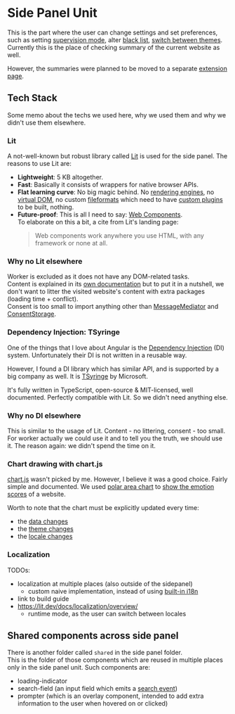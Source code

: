 # Side Panel Unit

This is the part where the user can change settings and set preferences, such as setting [supervision mode](./shared-unit.md#supervisionmode), alter [black list](./shared-unit.md#blackliststorage), [switch between themes](./shared-unit.md#themes-shared-across-ui-units). \
Currently this is the place of checking summary of the current website as well.

However, the summaries were planned to be moved to a separate [extension page](https://developer.mozilla.org/en-US/docs/Mozilla/Add-ons/WebExtensions/Anatomy_of_a_WebExtension#extension_pages).

## Tech Stack

Some memo about the techs we used here, why we used them and why we didn't use them elsewhere.

### Lit

A not-well-known but robust library called [Lit](https://lit.dev/) is used for the side panel.
The reasons to use Lit are:
- **Lightweight**: 5 KB altogether.
- **Fast**: Basically it consists of wrappers for native browser APIs.
- **Flat learning curve**: No big magic behind. No [rendering engines](https://docs.angular.lat/guide/ivy), no [virtual DOM](https://legacy.reactjs.org/docs/faq-internals.html), no custom [fileformats](https://vuejs.org/guide/scaling-up/sfc.html) which need to have [custom plugins](https://vue-loader.vuejs.org/guide/#manual-setup) to be built, nothing.
- **Future-proof**: This is all I need to say: [Web Components](https://developer.mozilla.org/en-US/docs/Web/API/Web_components). \
  To elaborate on this a bit, a cite from Lit's landing page:
  > Web components work anywhere you use HTML, with any framework or none at all.
  
### Why no Lit elsewhere

Worker is excluded as it does not have any DOM-related tasks. \
Content is explained in its [own documentation](./content-unit.md#tech-stack) but to put it in a nutshell, we don't want to litter the visited website's content with extra packages (loading time + conflict). \
Consent is too small to import anything other than [MessageMediator](./shared-unit.md#messagemediator) and [ConsentStorage](./shared-unit.md#consentstorage).

### Dependency Injection: TSyringe

One of the things that I love about Angular is the [Dependency Injection](https://angular.dev/guide/di/dependency-injection) (DI) system.
Unfortunately their DI is not written in a reusable way.

However, I found a DI library which has similar API, and is supported by a big company as well. It is [TSyringe](https://github.com/microsoft/tsyringe) by Microsoft.

It's fully written in TypeScript, open-source & MIT-licensed, well documented. Perfectly compatible with Lit. So we didn't need anything else.

### Why no DI elsewhere

This is similar to the usage of Lit. Content - no littering, consent - too small. For worker actually we could use it and to tell you the truth, we should use it. The reason again: we didn't spend the time on it.

### Chart drawing with chart.js

[chart.js](https://www.chartjs.org/) wasn't picked by me. However, I believe it was a good choice. Fairly simple and documented.
We used [polar area chart](https://www.chartjs.org/docs/latest/samples/other-charts/polar-area.html) to [show the emotion scores](../src/SidePanel/side-panel/score-display/ChartProvider.ts?plane1#L62) of a website.

Worth to note that the chart must be explicitly updated every time:
- the [data changes](../src/SidePanel/side-panel/score-display/stv-score-display.ts?plane1#L67)
- the [theme changes](../src/SidePanel/side-panel/score-display/stv-score-display.ts?plane1#L67)
- the [locale changes](../src/SidePanel/side-panel/score-display/stv-score-display.ts?plane1#L77)

### Localization

TODOs:
- localization at multiple places (also outside of the sidepanel)
  - custom naive implementation, instead of using [built-in i18n](https://developer.mozilla.org/en-US/docs/Mozilla/Add-ons/WebExtensions/Internationalization)
- link to build guide
- https://lit.dev/docs/localization/overview/
  - runtime mode, as the user can switch between locales


## Shared components across side panel

There is another folder called `shared` in the side panel folder. \
This is the folder of those components which are reused in multiple places only in the side panel unit.
Such components are:
- loading-indicator
- search-field (an input field which emits a [search event](../src/SidePanel/shared/search-event.ts))
- prompter (which is an overlay component, intended to add extra information to the user when hovered on or clicked)
